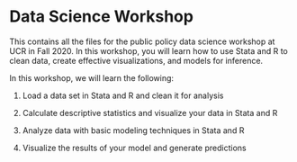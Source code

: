 # Data Science Workshop

This contains all the files for the public policy data science workshop at UCR in Fall 2020. In this workshop, you will learn how to use Stata and R to clean data, create effective visualizations, and models for inference.

In this workshop, we will learn the following:

1. Load a data set in Stata and R and clean it for analysis

2. Calculate descriptive statistics and visualize your data in Stata and R

3. Analyze data with basic modeling techniques in Stata and R

4. Visualize the results of your model and generate predictions
